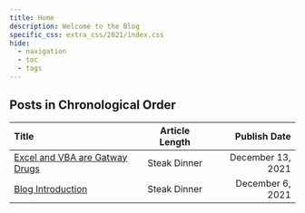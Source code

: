 ```yaml
---
title: Home
description: Welcome to the Blog
specific_css: extra_css/2021/index.css
hide:
  - navigation
  - toc
  - tags
---
```


## Posts in Chronological Order

<!-- Bite, Mixed Greens, Steak Dinner  -->

| Title                                                                | Article Length |      Publish Date |
| :------------------------------------------------------------------- | :------------: | ----------------: |
| <a href="/2021/Why-Excel-and-VBA">Excel and VBA are Gatway Drugs</a> |  Steak Dinner  | December 13, 2021 |
| <a href="/2021/Blog-Introduction">Blog Introduction</a>              |  Steak Dinner  |  December 6, 2021 |
